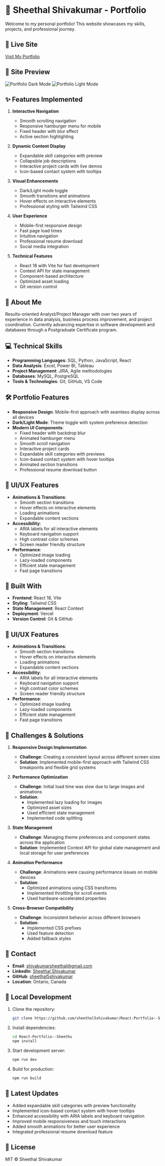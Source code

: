 # 🌟 Sheethal Shivakumar - Portfolio

Welcome to my personal portfolio! This website showcases my skills, projects, and professional journey.

## 🔗 Live Site

[Visit My Portfolio](https://react-portfolio-sheethu.vercel.app)

## 📸 Site Preview

![Portfolio Dark Mode](src/assets/images/portfolio-dark.png)
![Portfolio Light Mode](src/assets/images/portfolio-light.png)

## ✨ Features Implemented

1. **Interactive Navigation**
   - Smooth scrolling navigation
   - Responsive hamburger menu for mobile
   - Fixed header with blur effect
   - Active section highlighting

2. **Dynamic Content Display**
   - Expandable skill categories with preview
   - Collapsible job descriptions
   - Interactive project cards with live demos
   - Icon-based contact system with tooltips

3. **Visual Enhancements**
   - Dark/Light mode toggle
   - Smooth transitions and animations
   - Hover effects on interactive elements
   - Professional styling with Tailwind CSS

4. **User Experience**
   - Mobile-first responsive design
   - Fast page load times
   - Intuitive navigation
   - Professional resume download
   - Social media integration

5. **Technical Features**
   - React 18 with Vite for fast development
   - Context API for state management
   - Component-based architecture
   - Optimized asset loading
   - Git version control

## 🎯 About Me

Results-oriented Analyst/Project Manager with over two years of experience in data analysis, business process improvement, and project coordination. Currently advancing expertise in software development and databases through a Postgraduate Certificate program.

## 💻 Technical Skills

- **Programming Languages**: SQL, Python, JavaScript, React
- **Data Analysis**: Excel, Power BI, Tableau
- **Project Management**: JIRA, Agile methodologies
- **Databases**: MySQL, PostgreSQL
- **Tools & Technologies**: Git, GitHub, VS Code

## 🛠️ Portfolio Features

- **Responsive Design**: Mobile-first approach with seamless display across all devices
- **Dark/Light Mode**: Theme toggle with system preference detection
- **Modern UI Components**:
  - Fixed header with backdrop blur
  - Animated hamburger menu
  - Smooth scroll navigation
  - Interactive project cards
  - Expandable skill categories with previews
  - Icon-based contact system with hover tooltips
  - Animated section transitions
  - Professional resume download button

## 🎨 UI/UX Features

- **Animations & Transitions**:
  - Smooth section transitions
  - Hover effects on interactive elements
  - Loading animations
  - Expandable content sections
- **Accessibility**:
  - ARIA labels for all interactive elements
  - Keyboard navigation support
  - High contrast color schemes
  - Screen reader friendly structure
- **Performance**:
  - Optimized image loading
  - Lazy-loaded components
  - Efficient state management
  - Fast page transitions

## 🚀 Built With

- **Frontend**: React 18, Vite
- **Styling**: Tailwind CSS
- **State Management**: React Context
- **Deployment**: Vercel
- **Version Control**: Git & GitHub

## 🎨 UI/UX Features

- **Animations & Transitions**:
  - Smooth section transitions
  - Hover effects on interactive elements
  - Loading animations
  - Expandable content sections
- **Accessibility**:
  - ARIA labels for all interactive elements
  - Keyboard navigation support
  - High contrast color schemes
  - Screen reader friendly structure
- **Performance**:
  - Optimized image loading
  - Lazy-loaded components
  - Efficient state management
  - Fast page transitions

## 🔨 Challenges & Solutions

1. **Responsive Design Implementation**
   - **Challenge**: Creating a consistent layout across different screen sizes
   - **Solution**: Implemented mobile-first approach with Tailwind CSS breakpoints and flexible grid systems

2. **Performance Optimization**
   - **Challenge**: Initial load time was slow due to large images and animations
   - **Solution**: 
     - Implemented lazy loading for images
     - Optimized asset sizes
     - Used efficient state management
     - Implemented code splitting

3. **State Management**
   - **Challenge**: Managing theme preferences and component states across the application
   - **Solution**: Implemented Context API for global state management and local storage for user preferences

4. **Animation Performance**
   - **Challenge**: Animations were causing performance issues on mobile devices
   - **Solution**: 
     - Optimized animations using CSS transforms
     - Implemented throttling for scroll events
     - Used hardware-accelerated properties

5. **Cross-Browser Compatibility**
   - **Challenge**: Inconsistent behavior across different browsers
   - **Solution**: 
     - Implemented CSS prefixes
     - Used feature detection
     - Added fallback styles

## 📱 Contact

- **Email**: shivakumarsheethal@gmail.com
- **LinkedIn**: [Sheethal Shivakumar](https://www.linkedin.com/in/sheethal-shivakumar/)
- **GitHub**: [sheethal5shivakumar](https://github.com/sheethal5shivakumar)
- **Location**: Ontario, Canada

## 🔧 Local Development

1. Clone the repository:
   ```bash
   git clone https://github.com/sheethal5shivakumar/React-Portfolio--Sheethu.git
   ```

2. Install dependencies:
   ```bash
   cd React-Portfolio--Sheethu
   npm install
   ```

3. Start development server:
   ```bash
   npm run dev
   ```

4. Build for production:
   ```bash
   npm run build
   ```

## 🔄 Latest Updates

- Added expandable skill categories with preview functionality
- Implemented icon-based contact system with hover tooltips
- Enhanced accessibility with ARIA labels and keyboard navigation
- Improved mobile responsiveness and touch interactions
- Added smooth animations for better user experience
- Integrated professional resume download feature

## 📝 License

MIT © Sheethal Shivakumar
